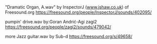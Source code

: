 
"Dramatic Organ, A.wav" by InspectorJ (www.jshaw.co.uk) of Freesound.org
https://freesound.org/people/InspectorJ/sounds/402095/

pumpin' drive.wav by:Goran Andrić-Agi zagi2
https://freesound.org/people/zagi2/sounds/479042/


more Jazz guitar.wav by Sub-d
https://freesound.org/s/49658/
